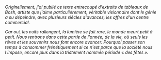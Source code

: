 *Originellement, j'ai publié ce texte entrecoupé d'extraits de tableaux de Bosh, artiste que j'aime particulièrement, véritable visionnaire dont le génie a su dépeindre, avec plusieurs siècles d'avances, les affres d'un centre commercial.*

*Car oui, les nuits rallongent, la lumière se fait rare, le monde meurt petit à petit. Nous rentrons dans cette partie de l'année, de la vie, où seuls les rêves et les souvenirs nous font encore avancer. Pourquoi passer son temps à consommer frénétiquement si ce n'est parce que la société nous l'impose, encore plus dans la tristement nommée période « des fêtes ».*
